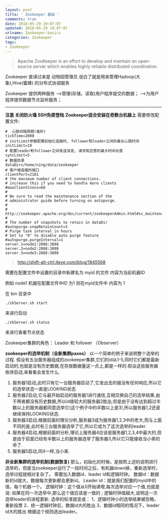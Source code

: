 ```yaml
---
layout: post
title: ' Zookeeper 基础 '
comments: true
date: 2018-05-29 19:07:07
updated: 2018-05-29 19:07:07
urlname: Zookeeper-basics
categories: Zookeeper
tags:
- Zookeeper
---
```

> Apache ZooKeeper is an effort to develop and maintain an open-source server which enables highly reliable distributed coordination.

Zookeeper 直译过来是 动物园管理员 说白了就是用来管理Hadoop(大象),Hive(蜜蜂) 的分布式协调服务

Zookeeper 提供两种服务
-->管理(存储，读取)用户程序提交的数据；
-->为用户程序提供数据节点监听服务；

------------------------------------------------------
**注意 关闭防火墙 SSH免密登陆**
**Zookeeper适合安装在奇数台机器上**
需要修改配置文件:

```
#  心跳间隔周期(毫秒)
tickTime=2000
# initLimit参数配置初始化连接时, follower和leader之间的最长心跳时间
initLimit=10
# 配置leader和follower之间发送消息, 请求和应答的最大时间长度
syncLimit=5
# 数据目录
dataDir=/home/ning/data/zookeeper
# 客户端连接的端口
clientPort=2181
# the maximum number of client connections.
# increase this if you need to handle more clients
#maxClientCnxns=60
#
# Be sure to read the maintenance section of the
# administrator guide before turning on autopurge.
#
# http://zookeeper.apache.org/doc/current/zookeeperAdmin.html#sc_maintenance
#
# The number of snapshots to retain in dataDir
#autopurge.snapRetainCount=3
# Purge task interval in hours
# Set to "0" to disable auto purge feature
#autopurge.purgeInterval=1
server.1=node1:2888:3888
server.2=node2:2888:3888
server.3=node3:2888:3888
```

> http://shift-alt-ctrl.iteye.com/blog/1845568

需要在配置文件中设置的目录中新建名为 myid 的文件 内容为当前机器ID

例如 node1 机器在配置文件中ID 为1 则在myid文件中 内容为 1

在 bin 目录中

```
./zkServer.sh start
```
来进行启动
```
./zkServer.sh status
```
来进行查看节点状态

Zookeeper集群的角色：  Leader 和  follower  （Observer）

**zookeeper的选举机制（全新集群paxos）**
以一个简单的例子来说明整个选举的过程.
假设有五台服务器组成的zookeeper集群,它们的id从1-5,同时它们都是最新启动的,也就是没有历史数据,在存放数据量这一点上,都是一样的.假设这些服务器依序启动,来看看会发生什么.
1) 服务器1启动,此时只有它一台服务器启动了,它发出去的报没有任何响应,所以它的选举状态一直是LOOKING状态
2) 服务器2启动,它与最开始启动的服务器1进行通信,互相交换自己的选举结果,由于两者都没有历史数据,所以id值较大的服务器2胜出,但是由于没有达到超过半数以上的服务器都同意选举它(这个例子中的半数以上是3),所以服务器1,2还是继续保持LOOKING状态.
3) 服务器3启动,根据前面的理论分析,服务器3成为服务器1,2,3中的老大,而与上面不同的是,此时有三台服务器选举了它,所以它成为了这次选举的leader.
4) 服务器4启动,根据前面的分析,理论上服务器4应该是服务器1,2,3,4中最大的,但是由于前面已经有半数以上的服务器选举了服务器3,所以它只能接收当小弟的命了.
5) 服务器5启动,同4一样,当小弟.

**非全新集群的选举机制(数据恢复)**
那么，初始化的时候，是按照上述的说明进行选举的，但是当zookeeper运行了一段时间之后，有机器down掉，重新选举时，选举过程就相对复杂了。
需要加入数据id、leader id和逻辑时钟。
数据id：数据新的id就大，数据每次更新都会更新id。
Leader id：就是我们配置的myid中的值，每个机器一个。
逻辑时钟：这个值从0开始递增,每次选举对应一个值,也就是说:  如果在同一次选举中,那么这个值应该是一致的 ;  逻辑时钟值越大,说明这一次选举leader的进程更新.
选举的标准就变成：
		1、逻辑时钟小的选举结果被忽略，重新投票
		2、统一逻辑时钟后，数据id大的胜出
		3、数据id相同的情况下，leader id大的胜出
根据这个规则选出leader。

